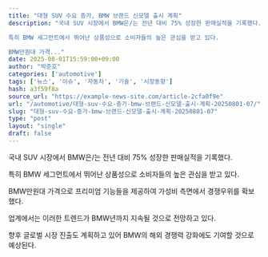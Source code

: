 ```yaml
---
title: "대형 SUV 수요 증가, BMW 브랜드 신모델 출시 계획"
description: "국내 SUV 시장에서 BMW은/는 전년 대비 75% 성장한 판매실적을 기록했다.

특히 BMW 세그먼트에서 뛰어난 상품성으로 소비자들의 높은 관심을 받고 있다.

BMW만원대 가격..."
date: 2025-08-01T15:59:00+09:00
author: "박준호"
categories: ['automotive']
tags: ['뉴스', '이슈', '자동차', '기술', '시장동향']
hash: a3f59f8a
source_url: "https://example-news-site.com/article-2cfa0f9e"
url: "/automotive/대형-suv-수요-증가-bmw-브랜드-신모델-출시-계획-20250801-07/"
slug: "대형-suv-수요-증가-bmw-브랜드-신모델-출시-계획-20250801-07"
type: "post"
layout: "single"
draft: false
---
```


국내 SUV 시장에서 BMW은/는 전년 대비 75% 성장한 판매실적을 기록했다.

특히 BMW 세그먼트에서 뛰어난 상품성으로 소비자들의 높은 관심을 받고 있다.

BMW만원대 가격으로 프리미엄 기능들을 제공하여 가성비 측면에서 경쟁우위를 확보했다.

업계에서는 이러한 트렌드가 BMW년까지 지속될 것으로 전망하고 있다.

향후 글로벌 시장 진출도 계획하고 있어 BMW의 해외 경쟁력 강화에도 기여할 것으로 예상된다.
